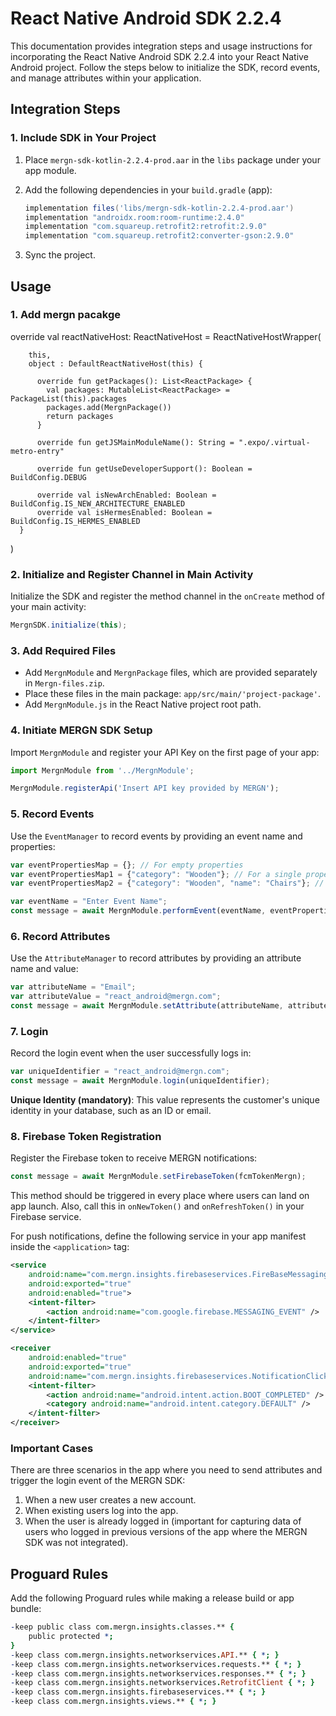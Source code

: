 # React Native Android SDK 2.2.4

This documentation provides integration steps and usage instructions for incorporating the React Native Android SDK 2.2.4 into your React Native Android project. Follow the steps below to initialize the SDK, record events, and manage attributes within your application.

## Integration Steps

### 1. Include SDK in Your Project

1. Place `mergn-sdk-kotlin-2.2.4-prod.aar` in the `libs` package under your app module.
2. Add the following dependencies in your `build.gradle` (app):

   ```groovy
   implementation files('libs/mergn-sdk-kotlin-2.2.4-prod.aar')
   implementation "androidx.room:room-runtime:2.4.0"
   implementation "com.squareup.retrofit2:retrofit:2.9.0"
   implementation "com.squareup.retrofit2:converter-gson:2.9.0"
   ```

3. Sync the project.

## Usage

### 1. Add mergn pacakge

 
  override val reactNativeHost: ReactNativeHost = ReactNativeHostWrapper(
        
        this,
        object : DefaultReactNativeHost(this) {
         
          override fun getPackages(): List<ReactPackage> {
            val packages: MutableList<ReactPackage> = PackageList(this).packages
            packages.add(MergnPackage())
            return packages
          }

          override fun getJSMainModuleName(): String = ".expo/.virtual-metro-entry"

          override fun getUseDeveloperSupport(): Boolean = BuildConfig.DEBUG

          override val isNewArchEnabled: Boolean = BuildConfig.IS_NEW_ARCHITECTURE_ENABLED
          override val isHermesEnabled: Boolean = BuildConfig.IS_HERMES_ENABLED
      }
  )
          
### 2. Initialize and Register Channel in Main Activity

Initialize the SDK and register the method channel in the `onCreate` method of your main activity:

```java
MergnSDK.initialize(this);
```

### 3. Add Required Files

- Add `MergnModule` and `MergnPackage` files, which are provided separately in `Mergn-files.zip`.
- Place these files in the main package: `app/src/main/'project-package'`.
- Add `MergnModule.js` in the React Native project root path.

### 4. Initiate MERGN SDK Setup

Import `MergnModule` and register your API Key on the first page of your app:

```javascript
import MergnModule from '../MergnModule';

MergnModule.registerApi('Insert API key provided by MERGN');
```

### 5. Record Events

Use the `EventManager` to record events by providing an event name and properties:

```javascript
var eventPropertiesMap = {}; // For empty properties
var eventPropertiesMap1 = {"category": "Wooden"}; // For a single property
var eventPropertiesMap2 = {"category": "Wooden", "name": "Chairs"}; // For multiple properties

var eventName = "Enter Event Name";
const message = await MergnModule.performEvent(eventName, eventPropertiesMap);
```

### 6. Record Attributes

Use the `AttributeManager` to record attributes by providing an attribute name and value:

```javascript
var attributeName = "Email";
var attributeValue = "react_android@mergn.com";
const message = await MergnModule.setAttribute(attributeName, attributeValue);
```

### 7. Login

Record the login event when the user successfully logs in:

```javascript
var uniqueIdentifier = "react_android@mergn.com";
const message = await MergnModule.login(uniqueIdentifier);
```

**Unique Identity (mandatory)**: This value represents the customer's unique identity in your database, such as an ID or email.

### 8. Firebase Token Registration

Register the Firebase token to receive MERGN notifications:

```javascript
const message = await MergnModule.setFirebaseToken(fcmTokenMergn);
```

This method should be triggered in every place where users can land on app launch. Also, call this in `onNewToken()` and `onRefreshToken()` in your Firebase service.

For push notifications, define the following service in your app manifest inside the `<application>` tag:

```xml
<service
    android:name="com.mergn.insights.firebaseservices.FireBaseMessagingService"
    android:exported="true"
    android:enabled="true">
    <intent-filter>
        <action android:name="com.google.firebase.MESSAGING_EVENT" />
    </intent-filter>
</service>

<receiver
    android:enabled="true"
    android:exported="true"
    android:name="com.mergn.insights.firebaseservices.NotificationClickReceiver">
    <intent-filter>
        <action android:name="android.intent.action.BOOT_COMPLETED" />
        <category android:name="android.intent.category.DEFAULT" />
    </intent-filter>
</receiver>
```

### Important Cases

There are three scenarios in the app where you need to send attributes and trigger the login event of the MERGN SDK:

1. When a new user creates a new account.
2. When existing users log into the app.
3. When the user is already logged in (important for capturing data of users who logged in previous versions of the app where the MERGN SDK was not integrated).

## Proguard Rules

Add the following Proguard rules while making a release build or app bundle:

```pro
-keep public class com.mergn.insights.classes.** {
    public protected *;
}
-keep class com.mergn.insights.networkservices.API.** { *; }
-keep class com.mergn.insights.networkservices.requests.** { *; }
-keep class com.mergn.insights.networkservices.responses.** { *; }
-keep class com.mergn.insights.networkservices.RetrofitClient { *; }
-keep class com.mergn.insights.firebaseservices.** { *; }
-keep class com.mergn.insights.views.** { *; }
```
